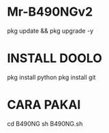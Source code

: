# Mr-B490NGv2
pkg update && pkg upgrade -y
# INSTALL DOOLO
pkg install python
pkg install git
# CARA PAKAI
cd B490NG
sh B490NG.sh

